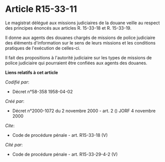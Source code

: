 # Article R15-33-11

Le magistrat délégué aux missions judiciaires de la douane veille au respect des principes énoncés aux articles R. 15-33-18
et R. 15-33-19.

Il donne aux agents des douanes chargés de missions de police judiciaire des éléments d'information sur le sens de leurs
missions et les conditions pratiques de l'exécution de celles-ci. 

Il fait des propositions à l'autorité judiciaire sur les types de missions de police judiciaire qui pourraient être confiées
aux agents des douanes.

**Liens relatifs à cet article**

_Codifié par_:

  - Décret n°58-358 1958-04-02

_Créé par_:

  - Décret n°2000-1072 du 2 novembre 2000 - art. 2 () JORF 4 novembre 2000

_Cite_:

  - Code de procédure pénale - art. R15-33-18 (V)

_Cité par_:

  - Code de procédure pénale - art. R15-33-29-4-2 (V)
